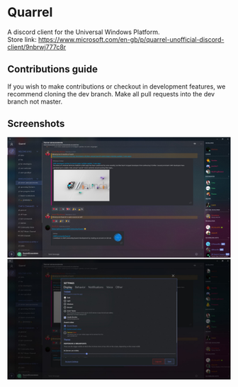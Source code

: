 # Quarrel
A discord client for the Universal Windows Platform.  
Store link: https://www.microsoft.com/en-gb/p/quarrel-unofficial-discord-client/9nbrwj777c8r
## Contributions guide
If you wish to make contributions or checkout in development features, we recommend cloning the dev branch.
Make all pull requests into the dev branch not master.
## Screenshots
![](Screenshots/server.jpg?raw=true)
![](Screenshots/settings.jpg?raw=true)
